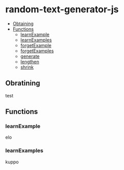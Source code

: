 # random-text-generator-js

- [Obtaining](#obtaining)
- [Functions](#functions)
	- [learnExample](#learnExample)
	- [learnExamples](#learnExamples)
	- [forgetExample](#forgetExample)
	- [forgetExamples](#forgetExamples)
	- [generate](#generate)
	- [lengthen](#lengthen)
	- [shrink](#shrink)

## Obratining
test

## Functions
### learnExample
elo
### learnExamples
kuppo